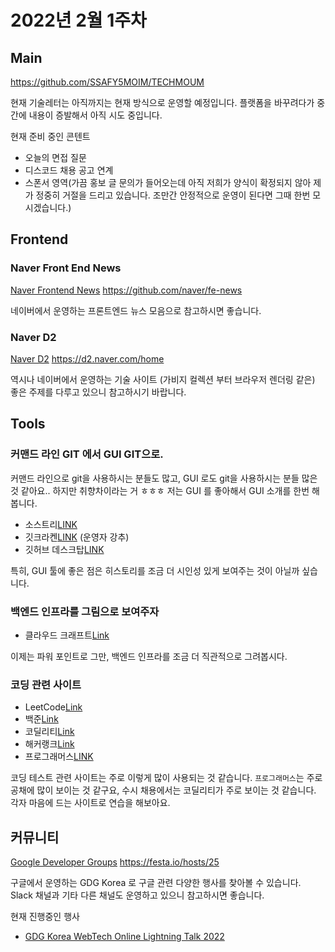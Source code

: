 # 2022년 2월 1주차

## Main

https://github.com/SSAFY5MOIM/TECHMOUM

현재 기술레터는 아직까지는 현재 방식으로 운영할 예정입니다. 플랫폼을 바꾸려다가 중간에
내용이 증발해서 아직 시도 중입니다.

현재 준비 중인 콘텐트

- 오늘의 면접 질문
- 디스코드 채용 공고 연계
- 스폰서 영역(가끔 홍보 글 문의가 들어오는데 아직 저희가 양식이 확정되지 않아 제가 정중히 거절을 드리고 있습니다. 조만간 안정적으로 운영이 된다면 그때 한번 모시겠습니다.)

## Frontend

### Naver Front End News

[Naver Frontend News](https://github.com/naver/fe-news)
https://github.com/naver/fe-news

네이버에서 운영하는 프론트엔드 뉴스 모음으로 참고하시면 좋습니다.

### Naver D2

[Naver D2](https://d2.naver.com/home)
https://d2.naver.com/home

역시나 네이버에서 운영하는 기술 사이트 (가비지 컬렉션 부터 브라우저 렌더링 같은) 좋은 주제를
다루고 있으니 참고하시기 바랍니다.

## Tools

### 커맨드 라인 GIT 에서 GUI GIT으로.

커맨드 라인으로 git을 사용하시는 분들도 많고, GUI 로도 git을 사용하시는 분들 많은 것 같아요..
하지만 취향차이라는 거 ㅎㅎㅎ
저는 GUI 를 좋아해서 GUI 소개를 한번 해봅니다.

- 소스트리[LINK](https://www.sourcetreeapp.com/)
- 깃크라켄[LINK](https://www.gitkraken.com/) (운영자 강추)
- 깃허브 데스크탑[LINK](https://desktop.github.com/)

특히, GUI 툴에 좋은 점은 히스토리를 조금 더 시인성 있게 보여주는 것이 아닐까 싶습니다.

### 백엔드 인프라를 그림으로 보여주자

- 클라우드 크래프트[Link](https://www.cloudcraft.co/)

이제는 파워 포인트로 그만, 백엔드 인프라를 조금 더 직관적으로 그려봅시다.

### 코딩 관련 사이트

- LeetCode[Link](https://www.leetcode.com)
- 백준[Link](https://www.acmicpc.net/)
- 코딜리티[Link](https://www.codility.com/)
- 해커랭크[Link](https://www.hackerrank.com/)
- 프로그래머스[LINK](https://programmers.co.kr/)

코딩 테스트 관련 사이트는 주로 이렇게 많이 사용되는 것 같습니다.
`프로그래머스`는 주로 공채에 많이 보이는 것 같구요, 수시 채용에서는
코딜리티가 주로 보이는 것 같습니다. 각자 마음에 드는 사이트로 연습을 해보아요.

## 커뮤니티

[Google Developer Groups](https://festa.io/hosts/25)
https://festa.io/hosts/25

구글에서 운영하는 GDG Korea 로 구글 관련 다양한 행사를 찾아볼 수 있습니다. Slack 채널과 기타
다른 채널도 운영하고 있으니 참고하시면 좋습니다.

현재 진행중인 행사

- [GDG Korea WebTech Online Lightning Talk 2022](https://festa.io/events/2078)
